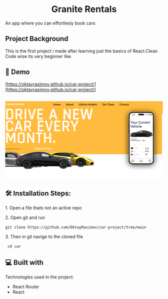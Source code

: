 <h1 align="center" id="title">Granite Rentals</h1>

<p id="description">An app where you can effortlesly book cars</p>

<h2 align="elft" id="title">Project Background</h1>
<p id="description">This is the first project i made after learning just the basics of React.Clean Code wise its very beginner like </p>


<h2>🚀 Demo</h2>

[https://oktayrasimov.github.io/car-project/](https://oktayrasimov.github.io/car-project/)

  
  
![mainpic](https://github.com/oktayrasimov/car-project/blob/main/src/images/github-test.png?raw=true)
---


<h2>🛠️ Installation Steps:</h2>

<p>1. Open a file thats not an active repo</p>

<p>2. Open git and run</p>

```
git clone https://github.com/OktayRasimov/car-project/tree/main
```

<p>3. Then in git navige to the cloned file</p>

```
 cd car
```

  
  
<h2>💻 Built with</h2>

Technologies used in the project:

*   React Router
*   React
